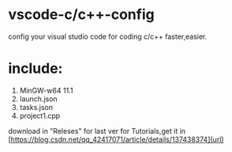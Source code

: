# vscode-c/c++-config
config your visual studio code for coding c/c++ faster,easier.
# include:
1. MinGW-w64 11.1
2. launch.json
3. tasks.json
4. project1.cpp

download in "Releses" for last ver
for Tutorials,get it in [https://blog.csdn.net/qq_42417071/article/details/137438374](url)
